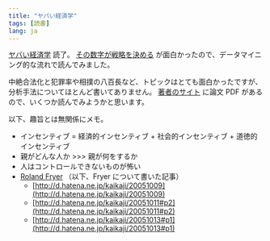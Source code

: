 ```yaml
---
title: "ヤバい経済学"
tags: [読書]
lang: ja
---
```


[ヤバい経済学](http://amazon.co.jp/o/ASIN/pd_sbs_b_title/nanataisan-22) 読了。
[その数字が戦略を決める](http://amazon.co.jp/o/ASIN/pd_sbs_b_title/nanataisan-22) が面白かったので、データマイニング的な流れで読んでみました。

中絶合法化と犯罪率や相撲の八百長など、トピックはとても面白かったですが、分析手法についてほとんど書いてありません。
[著者のサイト](http://pricetheory.uchicago.edu/levitt/index.html) に論文 PDF があるので、いくつか読んでみようかと思います。

以下、趣旨とは無関係にメモ。

- インセンティブ = 経済的インセンティブ + 社会的インセンティブ + 道徳的インセンティブ
- 親がどんな人か >>> 親が何をするか
- 人はコントロールできないものが怖い
- [Roland Fryer](http://post.economics.harvard.edu/faculty/fryer) （以下、Fryer について書いた記事）
  - [http://d.hatena.ne.jp/kaikaji/20051009](http://d.hatena.ne.jp/kaikaji/20051009)
  - [http://d.hatena.ne.jp/kaikaji/20051011#p2](http://d.hatena.ne.jp/kaikaji/20051011#p2)
  - [http://d.hatena.ne.jp/kaikaji/20051013#p1](http://d.hatena.ne.jp/kaikaji/20051013#p1)
